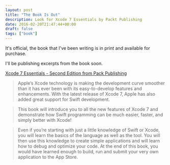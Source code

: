 ```yaml
---
layout: post
title: "The Book Is Out"
description: Look for Xcode 7 Essentials by Packt Publishing
date: 2016-02-20T21:47:44+00:00
draft: false
tags: ["book"]
---
```


It's official, the book that I've been writing is in print and available for purchase.

I'll be publishing excerpts from the book soon.

[Xcode 7 Essentials - Second Edition from Pack Publishing](https://www.packtpub.com/application-development/xcode-7-essentials-second-edition)

> Apple’s Xcode technology is making the development curve smoother than it has ever been with its easy-to-develop features and enhancements. With the latest release of Xcode 7, Apple has also added great support for Swift development.

>This book will introduce you to all the new features of Xcode 7 and demonstrate how Swift programming can be much easier, faster, and simply better with Xcode!

>Even if you’re starting with just a little knowledge of Swift or Xcode, you will learn the basics of the language as well as the tool. You will then use this knowledge to create simple applications and will learn how to debug and optimize your code. At the end of this book, you would have learned enough to build, run and submit your very own application to the App Store.